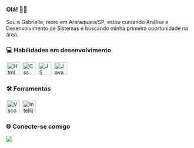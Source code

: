 ### Olá! 🧙‍♀️
Sou a Gabrielle, moro em Araraquara/SP, estou cursando Análise e Desenvolvimento de Sistemas e buscando minha primeira oportunidade na área.

### 💻 Habilidades em desenvolvimento

<img src="https://cdn.jsdelivr.net/gh/devicons/devicon/icons/html5/html5-original.svg" alt="Html" width="35" heigth="40" style="max-width:100%; margin: 0 2px;"></img>
<img src="https://cdn.jsdelivr.net/gh/devicons/devicon/icons/css3/css3-original.svg" alt="Css" width="35" heigth="40" style="max-width:100%; margin: 0 2px;"></img>
<img src="https://cdn.jsdelivr.net/gh/devicons/devicon/icons/javascript/javascript-original.svg" alt="JS" width="35" heigth="40" style="max-width:100%; margin: 0 2px;"></img>
<img src="https://cdn.jsdelivr.net/gh/devicons/devicon/icons/java/java-original.svg" alt="Java" width="35" heigth="40" style="max-width:100%; margin: 0 2px;"></img>

### 🛠️ Ferramentas

<img src="https://cdn.jsdelivr.net/gh/devicons/devicon/icons/vscode/vscode-original.svg" alt="Vscode" width="35" heigth="40" style="max-width:100%; margin: 0 2px;"></img>
<img src="https://cdn.jsdelivr.net/gh/devicons/devicon/icons/intellij/intellij-original.svg" alt="Intellij" width="35" heigth="40" style="max-width:100%; margin: 0 2px;"></img>

### 🌐 Conecte-se comigo

<a href="https://www.linkedin.com/in/gabrielle-duarte-5b41331a0" target="_blank"><img loading="lazy" src="https://img.shields.io/badge/-LinkedIn-000000?style=for-the-badge&logo=linkedin&logoColor=white" target="_blank"></a>
